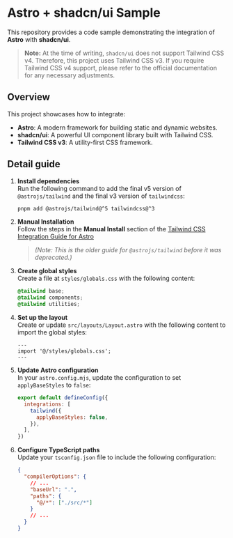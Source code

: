 # Astro + shadcn/ui Sample

This repository provides a code sample demonstrating the integration of **Astro** with **shadcn/ui**.

> **Note:** At the time of writing, `shadcn/ui` does not support Tailwind CSS v4. Therefore, this project uses Tailwind CSS v3. If you require Tailwind CSS v4 support, please refer to the official documentation for any necessary adjustments.

## Overview

This project showcases how to integrate:

- **Astro**: A modern framework for building static and dynamic websites.
- **shadcn/ui**: A powerful UI component library built with Tailwind CSS.
- **Tailwind CSS v3**: A utility-first CSS framework.

## Detail guide

1. **Install dependencies**  
   Run the following command to add the final v5 version of `@astrojs/tailwind` and the final v3 version of `tailwindcss`:

   ```bash
   pnpm add @astrojs/tailwind@^5 tailwindcss@^3
   ```

2. **Manual Installation**  
   Follow the steps in the **Manual Install** section of the [Tailwind CSS Integration Guide for Astro](https://github.com/withastro/docs/blob/1e7f9af85ddaa3074cbc7f649370be965aed498b/src/content/docs/en/guides/integrations-guide/tailwind.mdx)

   > _(Note: This is the older guide for `@astrojs/tailwind` before it was deprecated.)_

3. **Create global styles**  
   Create a file at `styles/globals.css` with the following content:

   ```css
   @tailwind base;
   @tailwind components;
   @tailwind utilities;
   ```

4. **Set up the layout**  
   Create or update `src/layouts/Layout.astro` with the following content to import the global styles:

   ```astro
   ---
   import '@/styles/globals.css';
   ---
   ```

5. **Update Astro configuration**  
   In your `astro.config.mjs`, update the configuration to set `applyBaseStyles` to `false`:

   ```js
   export default defineConfig({
     integrations: [
       tailwind({
         applyBaseStyles: false,
       }),
     ],
   })
   ```

6. **Configure TypeScript paths**  
   Update your `tsconfig.json` file to include the following configuration:

   ```json
   {
     "compilerOptions": {
       // ...
       "baseUrl": ".",
       "paths": {
         "@/*": ["./src/*"]
       }
       // ...
     }
   }
   ```
